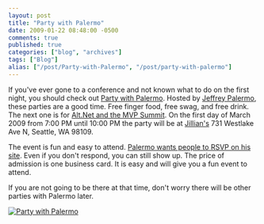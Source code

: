 ```yaml
---
layout: post
title: "Party with Palermo"
date: 2009-01-22 08:48:00 -0500
comments: true
published: true
categories: ["blog", "archives"]
tags: ["Blog"]
alias: ["/post/Party-with-Palermo", "/post/party-with-palermo"]
---
```

<!-- more -->

<p>If you've ever gone to a conference and not known what to do on the first night, you should check out <a href="http://www.partywithpalermo.com/" target="_blank">Party with Palermo</a>. Hosted by <a href="http://jeffreypalermo.com/" target="_blank">Jeffrey Palermo</a>, these parties are a good time. Free finger food, free swag, and free drink. The next one is for <a href="http://mvpsummit2009.partywithpalermo.com/" target="_blank">Alt.Net and the MVP Summit</a>. On the first day of March 2009 from 7:00 PM until 10:00 PM the party will be at <a href="http://www.jilliansbilliards.com/" target="_blank">Jillian's</a> 731 Westlake Ave N, Seattle, WA 98109.</p>
<p>The event is fun and easy to attend. <a href="http://mvpsummit2009.partywithpalermo.com/" target="_blank">Palermo wants people to RSVP on his site</a>. Even if you don't respond, you can still show up. The price of admission is one business card. It is easy and will give you a fun event to attend.</p>
<p>If you are not going to be there at that time, don't worry there will be other parties with Palermo later.</p>
<p><a href="http://www.partywithpalermo.com"><img style="border-top-style: none; border-right-style: none; border-left-style: none; border-bottom-style: none" src="http://www.partywithpalermo.com/images/pwpbadge.jpg" alt="Party with Palermo" /> </a></p>
